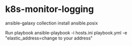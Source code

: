 # k8s-monitor-logging

ansible-galaxy collection install ansible.posix

Run playbook
ansible-playbook -i hosts.ini playbook.yml -e "elastic_address=change to your address"
